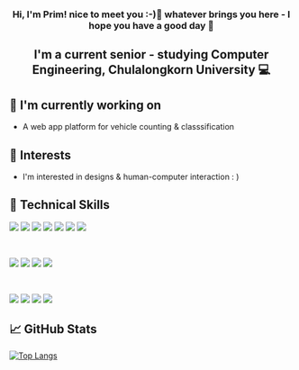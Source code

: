 <h3 align="center">
Hi, I'm Prim! nice to meet you :-)👋 whatever brings you here - I hope you have a good day 🍵
</h3>

<h2 align="center">
I'm a current senior - studying Computer Engineering, Chulalongkorn University 💻
</h2> 

## 🔭 I'm currently working on

- A web app platform for vehicle counting & classsification

## 🌱 Interests

- I'm interested in designs & human-computer interaction : )

## 💼 Technical Skills

![](https://img.shields.io/badge/Code-React-informational?style=flat&logo=react&color=61DAFB)
![](https://img.shields.io/badge/Code-Angular-informational?style=flat&logo=Angular&color=764ABC)
![](https://img.shields.io/badge/Code-JavaScript-informational?style=flat&logo=JavaScript&color=F7DF1E)
![](https://img.shields.io/badge/Code-TypeScript-informational?style=flat&logo=TypeScript&color=F7DF1E)
![](https://img.shields.io/badge/Code-HTML5-informational?style=flat&logo=HTML5&color=E34F26)
![](https://img.shields.io/badge/Code-MongoDb-informational?style=flat&logo=MongoDb&color=336791)
![](https://img.shields.io/badge/Code-MySQL-informational?style=flat&logo=mysql&color=003B57)

</br>

![](https://img.shields.io/badge/Style-Tailwind-informational?style=flat&logo=tailwind-css&color=1572B6)
![](https://img.shields.io/badge/Style-Bootstrap-informational?style=flat&logo=Bootstrap&color=7952B3)
![](https://img.shields.io/badge/Style-CSS3-informational?style=flat&logo=CSS3&color=1572B6)
![](https://img.shields.io/badge/Style-styled--components-informational?style=flat&logo=styled-components&color=DB7093)


</br>

![](https://img.shields.io/badge/Tools-Figma-informational?style=flat&logo=Figma&color=F24E1E)
![](https://img.shields.io/badge/Tools-NPM-informational?style=flat&logo=NPM&color=CB3837)
![](https://img.shields.io/badge/Tools-Notion-informational?style=flat&logo=Notion&color=00C7B7)
![](https://img.shields.io/badge/Tools-GitHub-informational?style=flat&logo=GitHub&color=181717)


## 📈 GitHub Stats 

[![Top Langs](https://github-readme-stats.vercel.app/api/top-langs/?username=RataSurithpinyo&layout=compact)](https://github.com/RataSurithpinyo)
